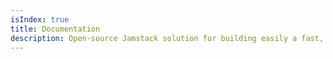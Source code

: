 ```yaml
---
isIndex: true
title: Documentation
description: Open-source Jamstack solution for building easily a fast, as accessible as possible and low carbon website.
---
```

